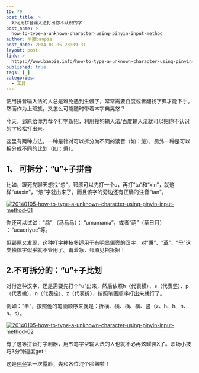 ```yaml
---
ID: 79
post_title: >
  如何用拼音输入法打出你不认识的字
post_name: >
  how-to-type-a-unknown-character-using-pinyin-input-method
author: 半撇banpie
post_date: 2014-01-05 23:09:31
layout: post
link: >
  https://www.banpie.info/how-to-type-a-unknown-character-using-pinyin-input-method/
published: true
tags: [ ]
categories:
  - 工具
---
```

使用拼音输入法的人总是难免遇到生僻字，常常需要百度或者翻找字典才能下手。然而作为上班族，又怎么可能随时带着本字典晃悠？

今天，郅原给你力荐个打字新招，利用搜狗输入法/百度输入法就可以把你不认识的字轻松打出来。

这里有两种方法，一种是针对可以拆分为不同的读音（如：怹），另外一种是可以拆分成不同的比划（如：秉）。

## 1、 可拆分：“u”+子拼音

比如，跟死党聊天想找“怹”，郅原可以先打一个u，再打“ta”和“xin”，就这样“utaxin”，“怹”字就出来了，而且该字的旁边还有正确的注音“tan”。

[![20140105-how-to-type-a-unknown-character-using-pinyin-input-method-01][1]][1]

你还可以试试：“骉” （马马马）： “umamama”，或者“萌”（草日月） ：“ucaoriyue”等。

但郅原又发现，这种打字神技多适用于有明显偏旁的汉字，对“秉”、“革”、“毋”这类独体字似乎就不管用了。甭着急，郅原见招拆招！

## 2\.不可拆分的：“u”+子比划

对付这种汉字，还是需要先打个“u”出来，然后依照h（代表横）、s（代表竖）、p（代表撇）、n（代表捺）、z（代表折），按照笔画顺序打出来就行了。

例如：“聿”，按照他的笔画顺序来就是：折横、横、横、横、竖（z、h、h、h、h、s）。

[![20140105-how-to-type-a-unknown-character-using-pinyin-input-method-02][2]][2]

有了这等拼音打字利器，用五笔字型输入法的人也就不必再炫耀装X了。职场小技巧3分钟速度get！

这是[伟仔][3]第一次露脸，先和各位混个脸熟啦！

 [1]: http://www.banpie.info/wp-content/uploads/2018/11/20140105-how-to-type-a-unknown-character-using-pinyin-input-method-01.jpg
 [2]: http://7arnhx.com1.z0.glb.clouddn.com/wp-content/uploads/2014/01/20140105-how-to-type-a-unknown-character-using-pinyin-input-method-02.jpg
 [3]: http://www.banpie.info/author/ybw1990/
<!--stackedit_data:
eyJoaXN0b3J5IjpbMTA0ODc0MzA4Nl19
-->